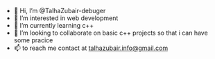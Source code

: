 - 👋 Hi, I’m @TalhaZubair-debuger
- 👀 I’m interested in web development
- 🌱 I’m currently learning c++
- 💞️ I’m looking to collaborate on basic c++ projects so that i can have some pracice
- 📫 to reach me contact at talhazubair.info@gmail.com
